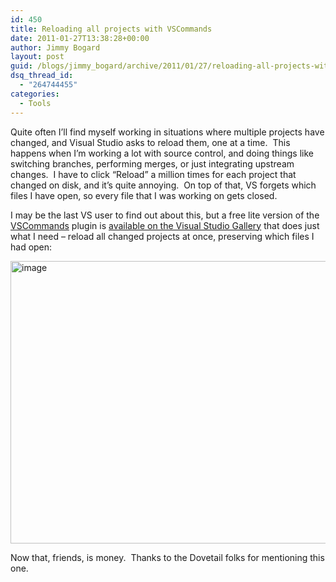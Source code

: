 ```yaml
---
id: 450
title: Reloading all projects with VSCommands
date: 2011-01-27T13:38:28+00:00
author: Jimmy Bogard
layout: post
guid: /blogs/jimmy_bogard/archive/2011/01/27/reloading-all-projects-with-vscommands.aspx
dsq_thread_id:
  - "264744455"
categories:
  - Tools
---
```

Quite often I’ll find myself working in situations where multiple projects have changed, and Visual Studio asks to reload them, one at a time.&#160; This happens when I’m working a lot with source control, and doing things like switching branches, performing merges, or just integrating upstream changes.&#160; I have to click “Reload” a million times for each project that changed on disk, and it’s quite annoying.&#160; On top of that, VS forgets which files I have open, so every file that I was working on gets closed.

I may be the last VS user to find out about this, but a free lite version of the [VSCommands](http://vscommands.com/) plugin is [available on the Visual Studio Gallery](http://visualstudiogallery.msdn.microsoft.com/d491911d-97f3-4cf6-87b0-6a2882120acf/) that does just what I need – reload all changed projects at once, preserving which files I had open:

[<img style="border-bottom: 0px;border-left: 0px;padding-left: 0px;padding-right: 0px;border-top: 0px;border-right: 0px;padding-top: 0px" border="0" alt="image" src="http://lostechies.com/jimmybogard/files/2011/03/image_thumb_74A868D7.png" width="613" height="452" />](http://lostechies.com/jimmybogard/files/2011/03/image_7CA00B39.png)

Now that, friends, is money.&#160; Thanks to the Dovetail folks for mentioning this one.